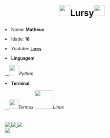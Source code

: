 <p = align="center">
<h1><p = align="center"><img src="https://user-images.githubusercontent.com/70035797/126714717-01ca55e2-96d9-4514-a064-8b9a9f1fc782.gif" width="35">Lursy<img src="https://user-images.githubusercontent.com/70035797/126714717-01ca55e2-96d9-4514-a064-8b9a9f1fc782.gif" width="35"></p></h1>
<p><li>Nome: <strong>Matheus</strong></li></p>
<p><li>Idade: <strong>16</strong></li></p>
<p><li>Youtube: <a href="https://www.youtube.com/channel/UCwmkiKIZHL1wscYHfIINZKw"><b><strong><code>Lursy</code></strong></b></a></li></p>
<p><strong><li>Linguagem</strong></li></p>
<p><a target="_blank" rel="noopener noreferrer" href="https://user-images.githubusercontent.com/70035797/126712103-29ff7153-7fd6-4c07-b332-08f5ad67211a.png">ㅤ<img src="https://user-images.githubusercontent.com/70035797/126712103-29ff7153-7fd6-4c07-b332-08f5ad67211a.png" width="33" style="max-width:100%;"></a><em>Python<p/></em>
  <strong><p><li>Terminal</li></p></strong>
<p><a target="_blank" rel="noopener noreferrer" href="https://user-images.githubusercontent.com/70035797/126719655-22f841c5-43d2-47b8-92db-b5f0e2764618.png">ㅤ<img src="https://user-images.githubusercontent.com/70035797/126719655-22f841c5-43d2-47b8-92db-b5f0e2764618.png" width="30" style="max-width:100%;"></a><em>Termux</em> <img src="https://user-images.githubusercontent.com/70035797/126790050-fa018bac-ea57-49f2-8014-22400e6f679e.png" width="60"><em>Linux</em>
</p>
<h1></h1>
<a href="https://github.com/mf256010"><img src="https://komarev.com/ghpvc/?username=mf256010&color=blueviolet">
<img src="https://shields.io/github/stars/mf256010">
<img src="https://shields.io/github/followers/mf256010?label=Follow"  
  </a><br/>
<a href="https://www.youtube.com/channel/UCwmkiKIZHL1wscYHfIINZKw"><img src="https://shields.io/youtube/channel/subscribers/UCwmkiKIZHL1wscYHfIINZKw">
</a>

